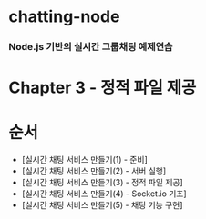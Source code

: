 # chatting-node
### Node.js 기반의 실시간 그룹채팅 예제연습

# Chapter 3 - 정적 파일 제공

# 순서
- [실시간 채팅 서비스 만들기(1) - 준비]
- [실시간 채팅 서비스 만들기(2) - 서버 실행]
- [실시간 채팅 서비스 만들기(3) - 정적 파일 제공]
- [실시간 채팅 서비스 만들기(4) - Socket.io 기초]
- [실시간 채팅 서비스 만들기(5) - 채팅 기능 구현]
